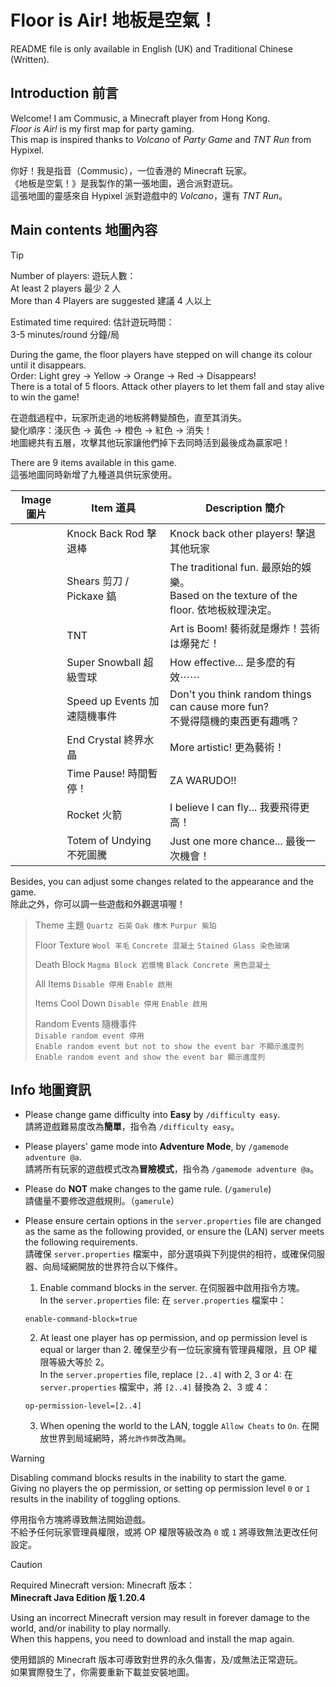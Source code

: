 # Floor is Air! 地板是空氣！

README file is only available in English (UK) and Traditional Chinese (Written).

## Introduction 前言

Welcome! I am Commusic, a Minecraft player from Hong Kong.<br>
_Floor is Air!_ is my first map for party gaming.<br>
This map is inspired thanks to _Volcano_ of _Party Game_ and _TNT Run_ from Hypixel.

你好！我是指音（Commusic），一位香港的 Minecraft 玩家。<br>
《地板是空氣！》是我製作的第一張地圖，適合派對遊玩。<br>
這張地圖的靈感來自 Hypixel 派對遊戲中的 _Volcano_，還有 _TNT Run_。

## Main contents 地圖內容

> [!TIP]
>
> Number of players: 遊玩人數：<br>
> At least 2 players 最少 2 人<br>
> More than 4 Players are suggested 建議 4 人以上
>
> Estimated time required: 估計遊玩時間：<br>
> 3-5 minutes/round 分鐘/局

During the game, the floor players have stepped on will change its colour until it disappears.<br>
Order: Light grey → Yellow → Orange → Red → Disappears!<br>
There is a total of 5 floors. Attack other players to let them fall and stay alive to win the game!

在遊戲過程中，玩家所走過的地板將轉變顏色，直至其消失。<br>
變化順序：淺灰色 → 黃色 → 橙色 → 紅色 → 消失！<br>
地圖總共有五層，攻擊其他玩家讓他們掉下去同時活到最後成為贏家吧！

There are 9 items available in this game.<br>
這張地圖同時新增了九種道具供玩家使用。

| Image 圖片 | Item 道具                | Description 簡介                                                              |
|----------|------------------------|-----------------------------------------------------------------------------|
|          | Knock Back Rod 擊退棒     | Knock back other players! 擊退其他玩家                                            |
|          | Shears 剪刀 / Pickaxe 鎬  | The traditional fun. 最原始的娛樂。<br>Based on the texture of the floor. 依地板紋理決定。 |
|          | TNT                    | Art is Boom! 藝術就是爆炸！芸術は爆発だ！                                                 |
|          | Super Snowball 超級雪球    | How effective... 是多麼的有效⋯⋯                                                   |
|          | Speed up Events 加速隨機事件 | Don't you think random things can cause more fun?<br>不覺得隨機的東西更有趣嗎？           |
|          | End Crystal 終界水晶       | More artistic! 更為藝術！                                                        |
|          | Time Pause! 時間暫停！      | ZA WARUDO!!                                                                 |
|          | Rocket 火箭              | I believe I can fly... 我要飛得更高！                                              |
|          | Totem of Undying 不死圖騰  | Just one more chance... 最後一次機會！                                             |

Besides, you can adjust some changes related to the appearance and the game.<br>
除此之外，你可以調一些遊戲和外觀選項喔！

> Theme 主題 `Quartz 石英` `Oak 橡木` `Purpur 紫珀`
>
> Floor Texture `Wool 羊毛` `Concrete 混凝土` `Stained Glass 染色玻璃`
> 
> Death Block `Magma Block 岩漿塊` `Black Concrete 黑色混凝土`
> 
> All Items `Disable 停用` `Enable 啟用`
> 
> Items Cool Down `Disable 停用` `Enable 啟用`
> 
> Random Events 隨機事件<br>
> `Disable random event 停用`<br>
> `Enable random event but not to show the event bar 不顯示進度列`<br>
> `Enable random event and show the event bar 顯示進度列`

## Info 地圖資訊

- Please change game difficulty into **Easy** by `/difficulty easy`.<br>請將遊戲難易度改為**簡單**，指令為 `/difficulty easy`。

- Please players' game mode into **Adventure Mode**, by `/gamemode adventure @a`.<br>請將所有玩家的遊戲模式改為**冒險模式**，指令為 `/gamemode adventure @a`。

- Please do **NOT** make changes to the game rule. (`/gamerule`)<br>請儘量不要修改遊戲規則。（`gamerule`）

- Please ensure certain options in the `server.properties` file are changed as the same as the following provided, or ensure the (LAN) server meets the following requirements.<br>請確保 `server.properties` 檔案中，部分選項與下列提供的相符，或確保伺服器、向局域網開放的世界符合以下條件。

  1. Enable command blocks in the server. 在伺服器中啟用指令方塊。<br>In the `server.properties` file: 在 `server.properties` 檔案中：
    ```
  enable-command-block=true
    ```
  
  2. At least one player has op permission, and op permission level is equal or larger than 2. 確保至少有一位玩家擁有管理員權限，且 OP 權限等級大等於 2。<br>In the `server.properties` file, replace `[2..4]` with 2, 3 or 4: 在 `server.properties` 檔案中，將 `[2..4]` 替換為 2、3 或 4：
  
    ```
  op-permission-level=[2..4]
    ```

  3. When opening the world to the LAN, toggle `Allow Cheats` to `On`. 在開放世界到局域網時，將`允許作弊`改為`開`。

> [!WARNING]
>
> Disabling command blocks results in the inability to start the game.<br>
> Giving no players the op permission, or setting op permission level `0` or `1` results in the inability of toggling options.
>
> 停用指令方塊將導致無法開始遊戲。<br>
> 不給予任何玩家管理員權限，或將 OP 權限等級改為 `0` 或 `1` 將導致無法更改任何設定。

> [!CAUTION]
>
> Required Minecraft version: Minecraft 版本：<br>
> **Minecraft Java Edition 版 1.20.4**
>
> Using an incorrect Minecraft version may result in forever damage to the world, and/or inability to play normally.<br>
> When this happens, you need to download and install the map again.
>
> 使用錯誤的 Minecraft 版本可導致對世界的永久傷害，及/或無法正常遊玩。<br>
> 如果實際發生了，你需要重新下載並安裝地圖。

